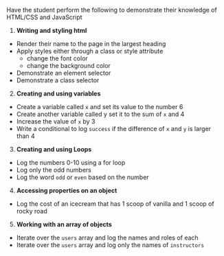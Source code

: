 Have the student perform the following to demonstrate their knowledge of HTML/CSS and JavaScript

1. **Writing and styling html**
  + Render their name to the page in the largest heading
  + Apply styles either through a class or style attribute
    - change the font color
    - change the background color
  + Demonstrate an element selector
  + Demonstrate a class selector
2. **Creating and using variables**
  + Create a variable called `x` and set its value to the number 6
  + Create another variable called y set it to the sum of `x` and 4
  + Increase the value of `x` by 3 
  + Write a conditional to log `success` if the difference of `x` and `y` is larger than 4
3. **Creating and using Loops**
  + Log the numbers 0-10 using a for loop
  + Log only the odd numbers
  + Log the word `odd` or `even` based on the number
4. **Accessing properties on an object**
  + Log the cost of an icecream that has 1 scoop of vanilla and 1 scoop of rocky road
5. **Working with an array of objects**
  + Iterate over the `users` array and log the names and roles of each
  + Iterate over the `users` array and log only the names of `instructors`
